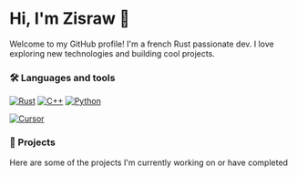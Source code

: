 # Hi, I'm Zisraw 👋

Welcome to my GitHub profile! I'm a french Rust passionate dev. I love exploring new technologies and building cool projects.

### 🛠 Languages and tools

[![Rust](https://img.shields.io/badge/rust-000000.svg?style=for-the-badge&logo=rust&logoColor=white)](https://www.rust-lang.org/)
[![C++](https://img.shields.io/badge/c++-00599C.svg?style=for-the-badge&logo=c%2B%2B&logoColor=white)](https://isocpp.org/)
[![Python](https://img.shields.io/badge/Python-3776AB?logo=python&logoColor=fff)](https://www.python.org/)

[![Cursor](https://custom-icon-badges.demolab.com/badge/Cursor-000000?logo=cursor-ai-white)](https://cursor.com/)

### 🚀 Projects
Here are some of the projects I'm currently working on or have completed
